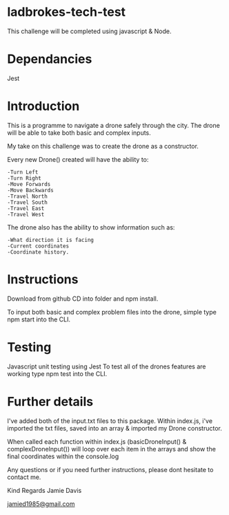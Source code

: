 # ladbrokes-tech-test

This challenge will be completed using javascript & Node.

# Dependancies

Jest

# Introduction

This is a programme to navigate a drone safely through the city.
The drone will be able to take both basic and complex inputs.

My take on this challenge was to create the drone as a constructor.

Every new Drone() created will have the ability to:

    -Turn Left
    -Turn Right
    -Move Forwards
    -Move Backwards
    -Travel North
    -Travel South
    -Travel East
    -Travel West

The drone also has the ability to show information such as:

    -What direction it is facing
    -Current coordinates
    -Coordinate history.

# Instructions

Download from github
CD into folder and npm install.

To input both basic and complex problem files into the drone, simple type npm start into the CLI.

# Testing

Javascript unit testing using Jest
To test all of the drones features are working type npm test into the CLI.

# Further details

I've added both of the input.txt files to this package.
Within index.js, i've imported the txt files, saved into an array & imported my Drone constructor.

When called each function within index.js (basicDroneInput() & complexDroneInput()) will loop over each item in the arrays and show the final
coordinates within the console.log

Any questions or if you need further instructions, please dont hesitate to contact me.

Kind Regards
Jamie Davis

jamied1985@gmail.com
